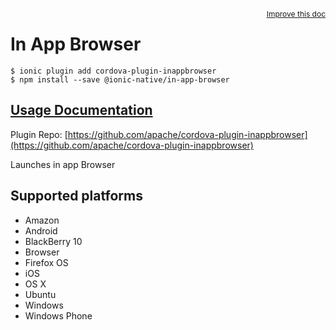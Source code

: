 <a style="float:right;font-size:12px;" href="http://github.com/driftyco/ionic-native/edit/master/src/@ionic-native/plugins/in-app-browser/index.ts#L132">
  Improve this doc
</a>

# In App Browser

```
$ ionic plugin add cordova-plugin-inappbrowser
$ npm install --save @ionic-native/in-app-browser
```

## [Usage Documentation](https://ionicframework.com/docs/native/in-app-browser/)

Plugin Repo: [https://github.com/apache/cordova-plugin-inappbrowser](https://github.com/apache/cordova-plugin-inappbrowser)

Launches in app Browser

## Supported platforms
- Amazon
- Android
- BlackBerry 10
- Browser
- Firefox OS
- iOS
- OS X
- Ubuntu
- Windows
- Windows Phone



